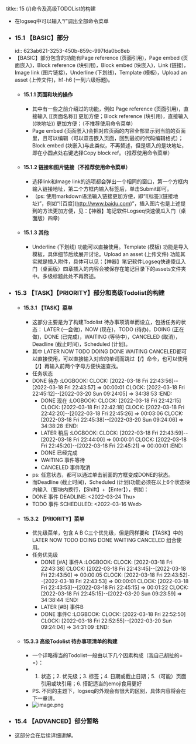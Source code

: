 title:: 15  (/)命令及高级TODOList的构建

- 在logseq中可以输入“/”调出全部命令菜单
- ### 15.1 【BASIC】部分
  id:: 623ab621-3253-450b-859c-997fda0bc8eb
- 【BASIC】部分包含的功能有Page reference (页面引用)，Page embed (页面嵌入)，Block reference (块引用)，Block embed (块嵌入)，Link (链接)，Image link (图片链接)，Underline (下划线)，Template (模板)，Upload an asset (上传文件)，h1-h6 (一到六级标题)。
	- #### 15.1.1 页面和块的操作
		- 其中有一些之前介绍过的功能，例如 Page reference (页面引用)，直接输入 \[[页面名称]] 更加方便；Block reference (块引用)，直接输入 ((块地址)) 更加方便；（不推荐使用命令菜单）
		- Page embed (页面嵌入)会把对应页面的内容全部显示到当前的页面里，且可以编辑（可以双击嵌入页面，回到最初的代码编辑格式）；Block embed (块嵌入)与此类似，不再赘述，但是填入的是块地址，即在小圆点处右键选择Copy block ref。（推荐使用命令菜单）
	- #### 15.1.2 链接和图片链接（不推荐使用命令菜单）
		- 选择link和Image link的选项都会弹出一个相同的窗口，第一个方框内输入链接地址，第二个方框内输入标签后，单击Submit即可。
		- （ps: 使用markdown语法输入链接更加方便，即“!\[标签](链接地址)”，例如“!\[百度](http://www.baidu.com)”，插入图片也是上述提到的方法更加方便，见：【神器】笔记软件Logseq快速傻瓜入门（桌面版）四章)
	- #### 15.1.3 其他
		- Underline (下划线) 功能可以直接使用。Template (模板) 功能是导入模板，具体细节后续展开讨论。Upload an asset (上传文件) 功能其实就是插入附件，具体可以见：【神器】笔记软件Logseq快速傻瓜入门（桌面版）四章插入的内容会被保存在笔记目录下的assets文件夹中。多级标题此处不再赘述。
- ### 15.3 【TASK】【PRIORITY】部分和高级Todolist的构建
	- #### 15.3.1 【TASK】菜单
		- 这部分主要是为了构建Todolist 待办事项清单而设立，包括任务的状态： LATER (一会做)，NOW (现在)，TODO (待办)，DOING (正在做)，DONE (已完成)，WAITING (等待中)，CANCELED (取消)，Deadline (截止时间)，Scheduled (计划)。
		- 其中 LATER NOW TODO DOING DONE WAITING CANCELED都可以直接使用，可以直接输入对应的单词而跳过【/】命令，也可以使用【/】再输入前两个字母方便快速查找。
		- 任务状态
		- DONE 待办
		  :LOGBOOK:
		  CLOCK: [2022-03-18 Fri 22:43:56]--[2022-03-18 Fri 22:43:57] =>  00:00:01
		  CLOCK: [2022-03-18 Fri 22:45:12]--[2022-03-20 Sun 09:24:05] =>  34:38:53
		  :END:
			- DONE 现在
			  :LOGBOOK:
			  CLOCK: [2022-03-18 Fri 22:42:15]
			  CLOCK: [2022-03-18 Fri 22:42:18]
			  CLOCK: [2022-03-18 Fri 22:42:20]--[2022-03-18 Fri 22:45:26] =>  00:03:06
			  CLOCK: [2022-03-18 Fri 22:45:38]--[2022-03-20 Sun 09:24:06] =>  34:38:28
			  :END:
			- LATER 稍后
			  :LOGBOOK:
			  CLOCK: [2022-03-18 Fri 22:43:59]--[2022-03-18 Fri 22:44:00] =>  00:00:01
			  CLOCK: [2022-03-18 Fri 22:45:20]--[2022-03-18 Fri 22:45:21] =>  00:00:01
			  :END:
			- DONE 已经完成
			- WAITING  事件等待
			- CANCELED 事件取消
		- ps: 任意状态，都可以通过单击前面的方框变成DONE的状态。
		- 而Deadline (截止时间)，Scheduled (计划)功能必须在以上6个状态块内输入（要块内换行，【Shift】+【Enter】），例如：
		- DONE 事件
		  DEADLINE: <2022-03-24 Thu>
		- TODO 事件
		  SCHEDULED: <2022-03-16 Wed>
	- #### 15.3.2 【PRIORITY】菜单
		- 优先级菜单，包含 A B C三个优先级，但是同样要和【TASK】中的 LATER NOW TODO DOING DONE WAITING CANCELED 组合使用。
		- 任务优先级
			- DONE [#A] 事件A
			  :LOGBOOK:
			  CLOCK: [2022-03-18 Fri 22:43:38]
			  CLOCK: [2022-03-18 Fri 22:43:45]--[2022-03-18 Fri 22:43:50] =>  00:00:05
			  CLOCK: [2022-03-18 Fri 22:43:52]--[2022-03-18 Fri 22:43:53] =>  00:00:01
			  CLOCK: [2022-03-18 Fri 22:43:53]--[2022-03-18 Fri 22:45:15] =>  00:01:22
			  CLOCK: [2022-03-18 Fri 22:45:15]--[2022-03-20 Sun 09:23:59] =>  34:38:44
			  :END:
			- LATER  [#B] 事件B
			- DONE 事件C
			  :LOGBOOK:
			  CLOCK: [2022-03-18 Fri 22:52:50]
			  CLOCK: [2022-03-18 Fri 22:52:55]--[2022-03-20 Sun 09:24:04] =>  34:31:09
			  :END:
	- #### 15.3.3 高级Todolist 待办事项清单的构建
		- 一个详略得当的Todolist一般由以下几个因素构成（我自己胡扯的= =）：
		- 1. 状态；2. 优先级；3. 标签；4. 日期或截止日期；5.（可能）页面引用或块引用；6. 搭配适当的emoji食用更好
		- PS. 不同的主题下，logseq的外观会有很大的区别，具体内容将会在下一章讲。
		- ![image.png](../assets/image_1648015421961_0.png)
- ### 15.4 【ADVANCED】部分暂略
- 这部分会在后续详细讲解。